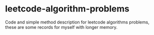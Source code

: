 # leetcode-algorithm-problems
Code and simple method description for leetcode algorithms problems, these are some records for myself with longer memory.
